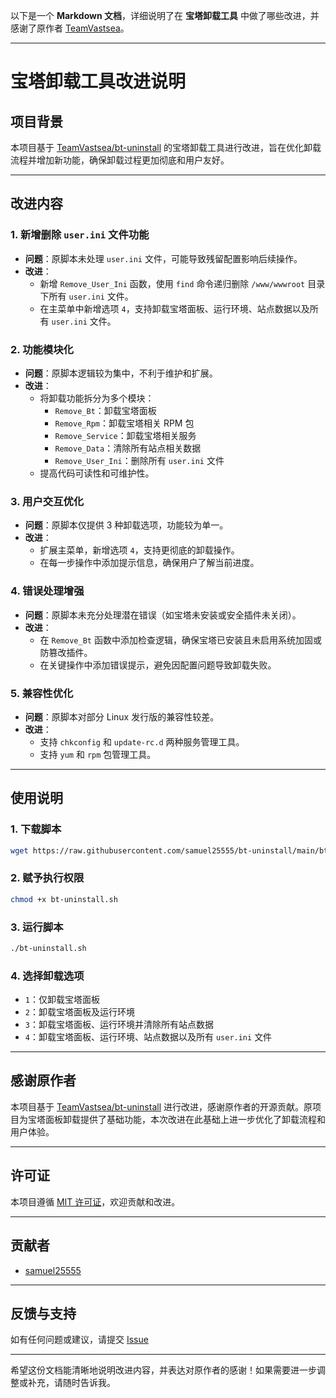 以下是一个 **Markdown 文档**，详细说明了在 **宝塔卸载工具** 中做了哪些改进，并感谢了原作者 [TeamVastsea](https://github.com/TeamVastsea/bt-uninstall)。

---

# 宝塔卸载工具改进说明

## 项目背景
本项目基于 [TeamVastsea/bt-uninstall](https://github.com/TeamVastsea/bt-uninstall) 的宝塔卸载工具进行改进，旨在优化卸载流程并增加新功能，确保卸载过程更加彻底和用户友好。

---

## 改进内容

### 1. **新增删除 `user.ini` 文件功能**
   - **问题**：原脚本未处理 `user.ini` 文件，可能导致残留配置影响后续操作。
   - **改进**：
     - 新增 `Remove_User_Ini` 函数，使用 `find` 命令递归删除 `/www/wwwroot` 目录下所有 `user.ini` 文件。
     - 在主菜单中新增选项 `4`，支持卸载宝塔面板、运行环境、站点数据以及所有 `user.ini` 文件。

### 2. **功能模块化**
   - **问题**：原脚本逻辑较为集中，不利于维护和扩展。
   - **改进**：
     - 将卸载功能拆分为多个模块：
       - `Remove_Bt`：卸载宝塔面板
       - `Remove_Rpm`：卸载宝塔相关 RPM 包
       - `Remove_Service`：卸载宝塔相关服务
       - `Remove_Data`：清除所有站点相关数据
       - `Remove_User_Ini`：删除所有 `user.ini` 文件
     - 提高代码可读性和可维护性。

### 3. **用户交互优化**
   - **问题**：原脚本仅提供 3 种卸载选项，功能较为单一。
   - **改进**：
     - 扩展主菜单，新增选项 `4`，支持更彻底的卸载操作。
     - 在每一步操作中添加提示信息，确保用户了解当前进度。

### 4. **错误处理增强**
   - **问题**：原脚本未充分处理潜在错误（如宝塔未安装或安全插件未关闭）。
   - **改进**：
     - 在 `Remove_Bt` 函数中添加检查逻辑，确保宝塔已安装且未启用系统加固或防篡改插件。
     - 在关键操作中添加错误提示，避免因配置问题导致卸载失败。

### 5. **兼容性优化**
   - **问题**：原脚本对部分 Linux 发行版的兼容性较差。
   - **改进**：
     - 支持 `chkconfig` 和 `update-rc.d` 两种服务管理工具。
     - 支持 `yum` 和 `rpm` 包管理工具。

---

## 使用说明

### 1. **下载脚本**
   ```bash
   wget https://raw.githubusercontent.com/samuel25555/bt-uninstall/main/bt-uninstall.sh
   ```

### 2. **赋予执行权限**
   ```bash
   chmod +x bt-uninstall.sh
   ```

### 3. **运行脚本**
   ```bash
   ./bt-uninstall.sh
   ```

### 4. **选择卸载选项**
   - `1`：仅卸载宝塔面板
   - `2`：卸载宝塔面板及运行环境
   - `3`：卸载宝塔面板、运行环境并清除所有站点数据
   - `4`：卸载宝塔面板、运行环境、站点数据以及所有 `user.ini` 文件

---

## 感谢原作者
本项目基于 [TeamVastsea/bt-uninstall](https://github.com/TeamVastsea/bt-uninstall) 进行改进，感谢原作者的开源贡献。原项目为宝塔面板卸载提供了基础功能，本次改进在此基础上进一步优化了卸载流程和用户体验。

---

## 许可证
本项目遵循 [MIT 许可证](https://opensource.org/licenses/MIT)，欢迎贡献和改进。

---

## 贡献者
- [samuel25555](https://github.com/samuel25555)

---

## 反馈与支持
如有任何问题或建议，请提交 [Issue](https://github.com/samuel25555/bt-uninstall/issues)

---

希望这份文档能清晰地说明改进内容，并表达对原作者的感谢！如果需要进一步调整或补充，请随时告诉我。

